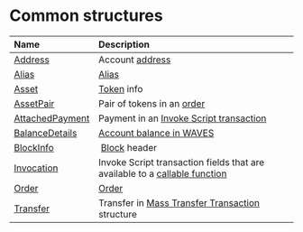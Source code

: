 # Common structures

| Name | Description |
| :--- | :--- |
| [Address](/en/ride/v5/structures/common-structures/address) | Account [address](/en/blockchain/account/address) |
| [Alias](/en/ride/v5/structures/common-structures/alias) | [Alias](/en/blockchain/account/alias) |
| [Asset](/en/ride/v5/structures/common-structures/asset) | [Token](/en/blockchain/token/) info |
| [AssetPair](/en/ride/v5/structures/common-structures/asset-pair) | Pair of tokens in an [order](/en/bockchain/order) |
| [AttachedPayment](/en/ride/v5/structures/common-structures/attached-payment) | Payment in an [Invoke Script transaction](/en/blockchain/transaction-type/invoke-script-transaction) |
| [BalanceDetails](/ru/ride/structures/common-structures/balance-details) | [Account balance in WAVES](/en/blockchain/account/account-balance) |
| [BlockInfo](/en/ride/v5/structures/common-structures/block-info) | [Block](/en/blockchain/block/) header |
| [Invocation](/en/ride/v5/structures/common-structures/invocation) | Invoke Script transaction fields that are available to a [callable function](/en/ride/v5/functions/callable-function) |
| [Order](/en/ride/v5/structures/common-structures/order) | [Order](/en/blockchain/order) |
| [Transfer](/en/ride/v5/structures/common-structures/transfer) | Transfer in [Mass Transfer Transaction](/en/blockchain/transaction-type/mass-transfer-transaction) structure |
